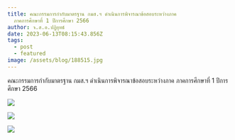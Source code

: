 ```yaml
---
title: คณะกรรมการกำกับมาตรฐาน กมส.ฯ ดำเนินการพิจารณาข้อสอบระหว่างภาค
  ภาคการศึกษาที่ 1 ปีการศึกษา 2566
author: จ.ส.อ.ปฏิยุทธ์
date: 2023-06-13T08:15:43.856Z
tags:
  - post
  - featured
image: /assets/blog/188515.jpg
---
```

คณะกรรมการกำกับมาตรฐาน กมส.ฯ ดำเนินการพิจารณาข้อสอบระหว่างภาค ภาคการศึกษาที่ 1 ปีการศึกษา 2566

![](/assets/blog/188513.jpg)

![](/assets/blog/188516.jpg)

![](/assets/blog/188510.jpg)